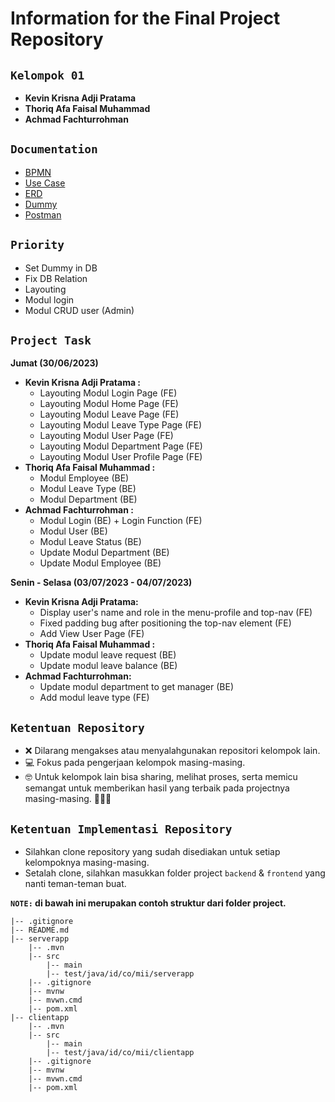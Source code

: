 # Information for the Final Project Repository

## **`Kelompok 01`**

- **Kevin Krisna Adji Pratama**
- **Thoriq Afa Faisal Muhammad**
- **Achmad Fachturrohman**

## **`Documentation`**
- [BPMN](https://drive.google.com/file/d/1oJSDcv9h6t-Qvm9U1OK6CLruCewYmSAu/view?usp=sharing)
- [Use Case](https://drive.google.com/file/d/13ncpCd2m-KqCeqOpfQ4dzMhGBlW8hbet/view?usp=sharing) 
- [ERD](https://drive.google.com/file/d/1EhfinXKSOV_LqwsEaV-a1mKrGZyb1rsI/view?usp=sharing)
- [Dummy](https://docs.google.com/spreadsheets/d/1rRnBC3ivwvBq_UDVmlGPUkv672ncrPyBg3T30WFV7x4/edit?usp=sharing)
- [Postman](https://documenter.getpostman.com/view/23371379/2s93zB4M1n)

## **`Priority`**
- Set Dummy in DB
- Fix DB Relation
- Layouting
- Modul login
- Modul CRUD user (Admin)

## **`Project Task`**
**Jumat (30/06/2023)**
- **Kevin Krisna Adji Pratama :**
    - Layouting Modul Login Page (FE)
    - Layouting Modul Home Page (FE)
    - Layouting Modul Leave Page (FE)
    - Layouting Modul Leave Type Page (FE)
    - Layouting Modul User Page (FE)
    - Layouting Modul Department Page (FE)
    - Layouting Modul User Profile Page (FE)    
- **Thoriq Afa Faisal Muhammad :**
    - Modul Employee (BE)
    - Modul Leave Type (BE)
    - Modul Department (BE)   
- **Achmad Fachturrohman :**
    - Modul Login (BE) + Login Function (FE)
    - Modul User (BE)
    - Modul Leave Status (BE)
    - Update Modul Department (BE)
    - Update Modul Employee (BE)    

**Senin - Selasa (03/07/2023 - 04/07/2023)**
- **Kevin Krisna Adji Pratama:**
    - Display user's name and role in the menu-profile and top-nav (FE)
    - Fixed padding bug after positioning the top-nav element (FE)
    - Add View User Page (FE)
- **Thoriq Afa Faisal Muhammad :**
    - Update modul leave request (BE)
    - Update modul leave balance (BE)
- **Achmad Fachturrohman:**
    - Update modul department to get manager (BE)
    - Add modul leave type (FE)

## **`Ketentuan Repository`**

- ❌ Dilarang mengakses atau menyalahgunakan repositori kelompok lain.
- 💻 Fokus pada pengerjaan kelompok masing-masing.
- 🤓 Untuk kelompok lain bisa sharing, melihat proses, serta memicu semangat untuk memberikan hasil yang terbaik pada projectnya masing-masing. 💪💪💪

## **`Ketentuan Implementasi Repository`**

- Silahkan clone repository yang sudah disediakan untuk setiap kelompoknya masing-masing.
- Setalah clone, silahkan masukkan folder project `backend` & `frontend` yang nanti teman-teman buat.

**`NOTE:` di bawah ini merupakan contoh struktur dari folder project.**

```
|-- .gitignore
|-- README.md
|-- serverapp
    |-- .mvn
    |-- src
        |-- main
        |-- test/java/id/co/mii/serverapp
    |-- .gitignore
    |-- mvnw
    |-- mvwn.cmd
    |-- pom.xml
|-- clientapp
    |-- .mvn
    |-- src
        |-- main
        |-- test/java/id/co/mii/clientapp
    |-- .gitignore
    |-- mvnw
    |-- mvwn.cmd
    |-- pom.xml
```
